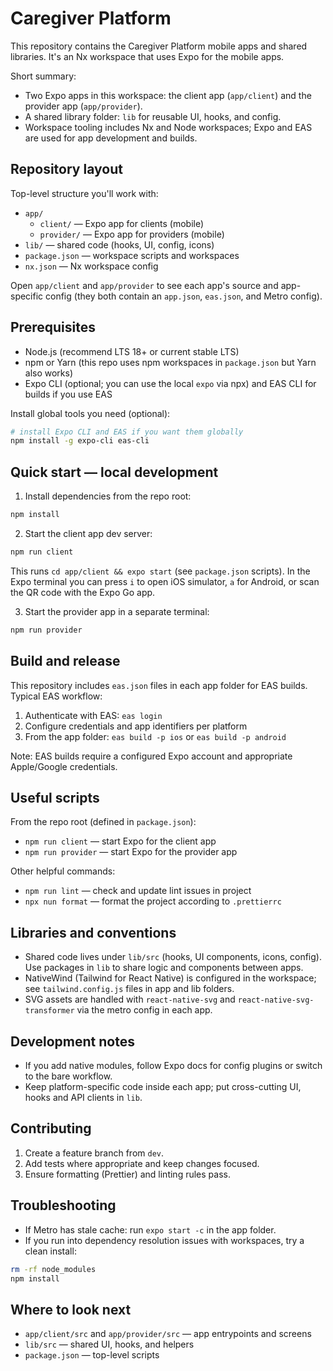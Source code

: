 # Caregiver Platform

This repository contains the Caregiver Platform mobile apps and shared libraries. It's an Nx workspace that uses Expo for the mobile apps.

Short summary:

- Two Expo apps in this workspace: the client app (`app/client`) and the provider app (`app/provider`).
- A shared library folder: `lib` for reusable UI, hooks, and config.
- Workspace tooling includes Nx and Node workspaces; Expo and EAS are used for app development and builds.

## Repository layout

Top-level structure you'll work with:

- `app/`
  - `client/` — Expo app for clients (mobile)
  - `provider/` — Expo app for providers (mobile)
- `lib/` — shared code (hooks, UI, config, icons)
- `package.json` — workspace scripts and workspaces
- `nx.json` — Nx workspace config

Open `app/client` and `app/provider` to see each app's source and app-specific config (they both contain an `app.json`, `eas.json`, and Metro config).

## Prerequisites

- Node.js (recommend LTS 18+ or current stable LTS)
- npm or Yarn (this repo uses npm workspaces in `package.json` but Yarn also works)
- Expo CLI (optional; you can use the local `expo` via npx) and EAS CLI for builds if you use EAS

Install global tools you need (optional):

```bash
# install Expo CLI and EAS if you want them globally
npm install -g expo-cli eas-cli
```

## Quick start — local development

1. Install dependencies from the repo root:

```bash
npm install
```

2. Start the client app dev server:

```bash
npm run client
```

This runs `cd app/client && expo start` (see `package.json` scripts). In the Expo terminal you can press `i` to open iOS simulator, `a` for Android, or scan the QR code with the Expo Go app.

3. Start the provider app in a separate terminal:

```bash
npm run provider
```

## Build and release

This repository includes `eas.json` files in each app folder for EAS builds. Typical EAS workflow:

1. Authenticate with EAS: `eas login`
2. Configure credentials and app identifiers per platform
3. From the app folder: `eas build -p ios` or `eas build -p android`

Note: EAS builds require a configured Expo account and appropriate Apple/Google credentials.

## Useful scripts

From the repo root (defined in `package.json`):

- `npm run client` — start Expo for the client app
- `npm run provider` — start Expo for the provider app

Other helpful commands:

- `npm run lint` — check and update lint issues in project
- `npx nun format` — format the project according to `.prettierrc`

## Libraries and conventions

- Shared code lives under `lib/src` (hooks, UI components, icons, config). Use packages in `lib` to share logic and components between apps.
- NativeWind (Tailwind for React Native) is configured in the workspace; see `tailwind.config.js` files in app and lib folders.
- SVG assets are handled with `react-native-svg` and `react-native-svg-transformer` via the metro config in each app.

## Development notes

- If you add native modules, follow Expo docs for config plugins or switch to the bare workflow.
- Keep platform-specific code inside each app; put cross-cutting UI, hooks and API clients in `lib`.

## Contributing

1. Create a feature branch from `dev`.
2. Add tests where appropriate and keep changes focused.
3. Ensure formatting (Prettier) and linting rules pass.

## Troubleshooting

- If Metro has stale cache: run `expo start -c` in the app folder.
- If you run into dependency resolution issues with workspaces, try a clean install:

```bash
rm -rf node_modules
npm install
```

## Where to look next

- `app/client/src` and `app/provider/src` — app entrypoints and screens
- `lib/src` — shared UI, hooks, and helpers
- `package.json` — top-level scripts
